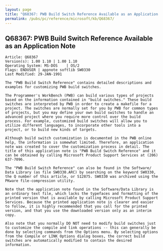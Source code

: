 ```yaml
---
layout: page
title: "Q68367: PWB Build Switch Reference Available as an Application Note"
permalink: /pubs/pc/reference/microsoft/kb/Q68367/
---
```


## Q68367: PWB Build Switch Reference Available as an Application Note

	Article: Q68367
	Version(s): 1.00 1.10 | 1.00 1.10
	Operating System: MS-DOS    | OS/2
	Flags: ENDUSER | appnote softlib SW0330
	Last Modified: 29-JAN-1991
	
	The "PWB Build Switch Reference" contains detailed descriptions and
	examples for customizing PWB build switches.
	
	The Programmer's WorkBench (PWB) can build various types of projects
	based on the information contained in "build switches." These build
	switches are interpreted by PWB in order to create a makefile for a
	project. The switches are normally set for you by PWB for common types
	of projects, but you may define your own build switches to handle an
	advanced project where you require more control over the build
	process. For example, customized build switches will allow you to
	utilize different languages, to incorporate other tools into a
	project, or to build new kinds of targets.
	
	Although build switch customization is documented in the PWB online
	help, the information is somewhat limited. Therefore, an application
	note was created to cover the customization process in detail. The
	title of this application note is "PWB Build Switch Reference" and it
	can be obtained by calling Microsoft Product Support Services at (206)
	637-7096.
	
	The "PWB Build Switch Reference" can also be found in the Software/
	Data Library (as file SW0330.ARC) by searching on the keyword SW0330,
	the Q number of this article, or S12875. SW0330 was archived using the
	PKware file-compression utility.
	
	Note that the application note found in the Software/Data Library is
	an ordinary text file, which lacks the typefaces and formatting of the
	printed version that is available by calling Microsoft Product Support
	Services. Because the printed application note is clearer and easier
	to follow, it is highly recommended that you call for the printed
	version, and that you use the downloaded version only as an interim
	copy.
	
	Also note that you normally DO NOT need to modify build switches just
	to customize the compile and link operations -- this can generally be
	done by selecting commands from the Options menu. By selecting options
	from the Compile or LINK Options dialog boxes, the correct build
	switches are automatically modified to contain the desired
	information.
